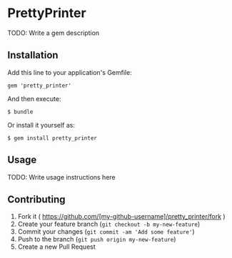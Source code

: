 # PrettyPrinter

TODO: Write a gem description

## Installation

Add this line to your application's Gemfile:

    gem 'pretty_printer'

And then execute:

    $ bundle

Or install it yourself as:

    $ gem install pretty_printer

## Usage

TODO: Write usage instructions here

## Contributing

1. Fork it ( https://github.com/[my-github-username]/pretty_printer/fork )
2. Create your feature branch (`git checkout -b my-new-feature`)
3. Commit your changes (`git commit -am 'Add some feature'`)
4. Push to the branch (`git push origin my-new-feature`)
5. Create a new Pull Request
